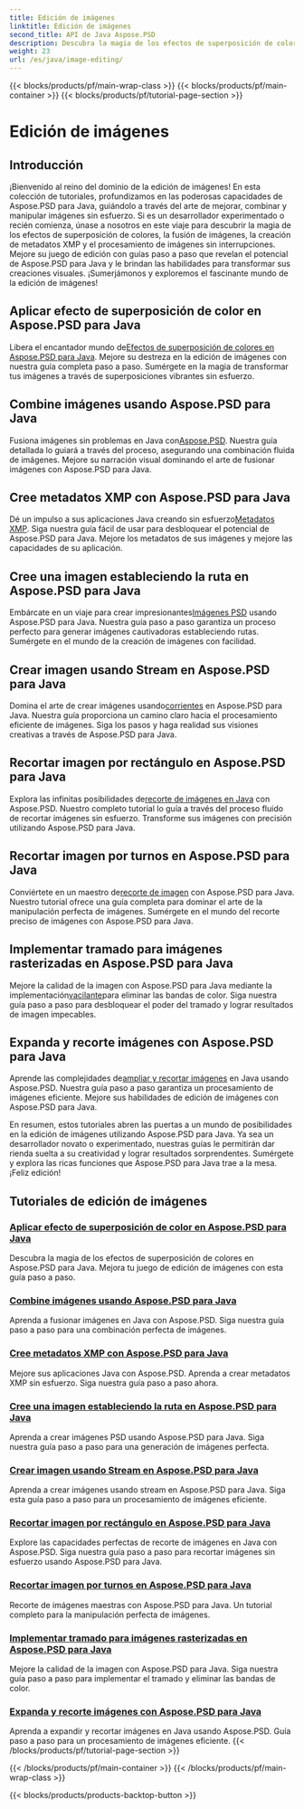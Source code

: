 ```yaml
---
title: Edición de imágenes
linktitle: Edición de imágenes
second_title: API de Java Aspose.PSD
description: Descubra la magia de los efectos de superposición de colores, la fusión de imágenes y el procesamiento perfecto de imágenes con Aspose.PSD. Mejora tu juego de edición de imágenes con nuestras guías.
weight: 23
url: /es/java/image-editing/
---
```


{{< blocks/products/pf/main-wrap-class >}}
{{< blocks/products/pf/main-container >}}
{{< blocks/products/pf/tutorial-page-section >}}

# Edición de imágenes

## Introducción 

¡Bienvenido al reino del dominio de la edición de imágenes! En esta colección de tutoriales, profundizamos en las poderosas capacidades de Aspose.PSD para Java, guiándolo a través del arte de mejorar, combinar y manipular imágenes sin esfuerzo. Si es un desarrollador experimentado o recién comienza, únase a nosotros en este viaje para descubrir la magia de los efectos de superposición de colores, la fusión de imágenes, la creación de metadatos XMP y el procesamiento de imágenes sin interrupciones. Mejore su juego de edición con guías paso a paso que revelan el potencial de Aspose.PSD para Java y le brindan las habilidades para transformar sus creaciones visuales. ¡Sumerjámonos y exploremos el fascinante mundo de la edición de imágenes!

## Aplicar efecto de superposición de color en Aspose.PSD para Java

 Libera el encantador mundo de[Efectos de superposición de colores en Aspose.PSD para Java](./color-overlay-effect/). Mejore su destreza en la edición de imágenes con nuestra guía completa paso a paso. Sumérgete en la magia de transformar tus imágenes a través de superposiciones vibrantes sin esfuerzo.

## Combine imágenes usando Aspose.PSD para Java

 Fusiona imágenes sin problemas en Java con[Aspose.PSD](./combine-images/). Nuestra guía detallada lo guiará a través del proceso, asegurando una combinación fluida de imágenes. Mejore su narración visual dominando el arte de fusionar imágenes con Aspose.PSD para Java.

## Cree metadatos XMP con Aspose.PSD para Java

 Dé un impulso a sus aplicaciones Java creando sin esfuerzo[Metadatos XMP](./create-xmp-metadata/). Siga nuestra guía fácil de usar para desbloquear el potencial de Aspose.PSD para Java. Mejore los metadatos de sus imágenes y mejore las capacidades de su aplicación.

## Cree una imagen estableciendo la ruta en Aspose.PSD para Java

 Embárcate en un viaje para crear impresionantes[Imágenes PSD](./create-image-by-setting-path/) usando Aspose.PSD para Java. Nuestra guía paso a paso garantiza un proceso perfecto para generar imágenes cautivadoras estableciendo rutas. Sumérgete en el mundo de la creación de imágenes con facilidad.

## Crear imagen usando Stream en Aspose.PSD para Java

 Domina el arte de crear imágenes usando[corrientes](./create-image-using-stream/) en Aspose.PSD para Java. Nuestra guía proporciona un camino claro hacia el procesamiento eficiente de imágenes. Siga los pasos y haga realidad sus visiones creativas a través de Aspose.PSD para Java.

## Recortar imagen por rectángulo en Aspose.PSD para Java

 Explora las infinitas posibilidades de[recorte de imágenes en Java](./crop-image-by-rectangle/) con Aspose.PSD. Nuestro completo tutorial lo guía a través del proceso fluido de recortar imágenes sin esfuerzo. Transforme sus imágenes con precisión utilizando Aspose.PSD para Java.

## Recortar imagen por turnos en Aspose.PSD para Java

 Conviértete en un maestro de[recorte de imagen](./crop-image-by-shifts/) con Aspose.PSD para Java. Nuestro tutorial ofrece una guía completa para dominar el arte de la manipulación perfecta de imágenes. Sumérgete en el mundo del recorte preciso de imágenes con Aspose.PSD para Java.

## Implementar tramado para imágenes rasterizadas en Aspose.PSD para Java

 Mejore la calidad de la imagen con Aspose.PSD para Java mediante la implementación[vacilante](./implement-dithering/)para eliminar las bandas de color. Siga nuestra guía paso a paso para desbloquear el poder del tramado y lograr resultados de imagen impecables.

## Expanda y recorte imágenes con Aspose.PSD para Java

 Aprende las complejidades de[ampliar y recortar imágenes](./expand-and-crop-images/) en Java usando Aspose.PSD. Nuestra guía paso a paso garantiza un procesamiento de imágenes eficiente. Mejore sus habilidades de edición de imágenes con Aspose.PSD para Java.

En resumen, estos tutoriales abren las puertas a un mundo de posibilidades en la edición de imágenes utilizando Aspose.PSD para Java. Ya sea un desarrollador novato o experimentado, nuestras guías le permitirán dar rienda suelta a su creatividad y lograr resultados sorprendentes. Sumérgete y explora las ricas funciones que Aspose.PSD para Java trae a la mesa. ¡Feliz edición!
## Tutoriales de edición de imágenes
### [Aplicar efecto de superposición de color en Aspose.PSD para Java](./color-overlay-effect/)
Descubra la magia de los efectos de superposición de colores en Aspose.PSD para Java. Mejora tu juego de edición de imágenes con esta guía paso a paso.
### [Combine imágenes usando Aspose.PSD para Java](./combine-images/)
Aprenda a fusionar imágenes en Java con Aspose.PSD. Siga nuestra guía paso a paso para una combinación perfecta de imágenes.
### [Cree metadatos XMP con Aspose.PSD para Java](./create-xmp-metadata/)
Mejore sus aplicaciones Java con Aspose.PSD. Aprenda a crear metadatos XMP sin esfuerzo. Siga nuestra guía paso a paso ahora.
### [Cree una imagen estableciendo la ruta en Aspose.PSD para Java](./create-image-by-setting-path/)
Aprenda a crear imágenes PSD usando Aspose.PSD para Java. Siga nuestra guía paso a paso para una generación de imágenes perfecta.
### [Crear imagen usando Stream en Aspose.PSD para Java](./create-image-using-stream/)
Aprenda a crear imágenes usando stream en Aspose.PSD para Java. Siga esta guía paso a paso para un procesamiento de imágenes eficiente.
### [Recortar imagen por rectángulo en Aspose.PSD para Java](./crop-image-by-rectangle/)
Explore las capacidades perfectas de recorte de imágenes en Java con Aspose.PSD. Siga nuestra guía paso a paso para recortar imágenes sin esfuerzo usando Aspose.PSD para Java.
### [Recortar imagen por turnos en Aspose.PSD para Java](./crop-image-by-shifts/)
Recorte de imágenes maestras con Aspose.PSD para Java. Un tutorial completo para la manipulación perfecta de imágenes.
### [Implementar tramado para imágenes rasterizadas en Aspose.PSD para Java](./implement-dithering/)
Mejore la calidad de la imagen con Aspose.PSD para Java. Siga nuestra guía paso a paso para implementar el tramado y eliminar las bandas de color.
### [Expanda y recorte imágenes con Aspose.PSD para Java](./expand-and-crop-images/)
Aprenda a expandir y recortar imágenes en Java usando Aspose.PSD. Guía paso a paso para un procesamiento de imágenes eficiente.
{{< /blocks/products/pf/tutorial-page-section >}}

{{< /blocks/products/pf/main-container >}}
{{< /blocks/products/pf/main-wrap-class >}}

{{< blocks/products/products-backtop-button >}}
